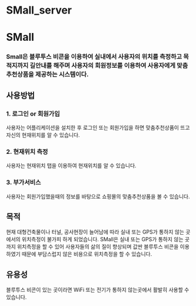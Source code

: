 # SMall_server

# SMall
### Small은 블루투스 비콘을 이용하여 실내에서 사용자의 위치를 측정하고 목적지까지 길안내를 해주며 사용자의 회원정보를 이용하여 사용자에게 맞춤추천상품을 제공하는 시스템이다.

## 사용방법
### 1. 로그인 or 회원가입
사용자는 어플리케이션을 설치한 후 로그인 또는 회원가입을 하면 맞춤추천상품이 뜨고 자신의 현재위치를 알 수 있습니다.

### 2. 현재위치 측정
사용자는 현재위치 탭을 이용하여 현재위치를 알 수 있습니다.

### 3. 부가서비스
사용자는 회원가입했을때의 정보를 바탕으로 쇼핑몰의 맞춤추천상품을 볼 수 있습니다.

## 목적
현재 대형건축물이나 터널, 공사현장이 늘어남에 따라 실내 또는 GPS가 통하지 않는 곳에서의 위치측정이 불가피 하게 되었습니다. SMall은 실내 또는 GPS가 통하지 않는 곳 까지
위치측정을 할 수 있어 사용자들의 삶의 질이 향상되며 값싼 블루투스 비콘을 이용하였기 때문에 부담스럽지 않은 비용으로 위치측정을 할 수 있습니다.

## 유용성
블루투스 비콘이 있는 곳이라면 WiFi 또는 전기가 통하지 않는곳에서 활발히 사용할 수 있습니다.
